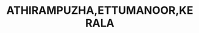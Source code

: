 ---
title: ATHIRAMPUZHA,ETTUMANOOR,KERALA
url: /athirampuzha-ettumanoor-kerala/
latitude: 9.676
longitude: 76.54
---